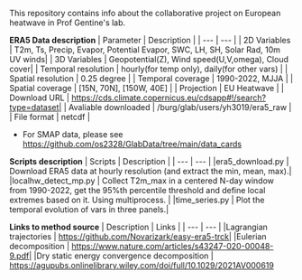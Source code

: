 This repository contains info about the collaborative project on European heatwave in Prof Gentine's lab.

**ERA5 Data description**
| Parameter     | Description |
| ---      | ---       |
| 2D Variables         |    T2m, Ts, Precip, Evapor, Potential Evapor, SWC, LH, SH, Solar Rad, 10m UV winds|
| 3D Variables         |    Geopotential(Z), Wind speed(U,V,omega), Cloud cover| 
| Temporal resolution  |    hourly(for temp only), daily(for other vars)      |
| Spatial resolution   |    0.25 degree |
| Temporal coverage    |    1990-2022, MJJA  |
| Spatial coverage     |    [15N, 70N], [150W, 40E]                 |
| Projection           |    EU Heatwave          |
| Download URL         |    https://cds.climate.copernicus.eu/cdsapp#!/search?type=dataset|
| Avaliable downloaded |    /burg/glab/users/yh3019/era5_raw  |
| File format          |    netcdf                 |

* For SMAP data, please see https://github.com/os2328/GlabData/tree/main/data_cards


**Scripts description**
| Scripts     | Description |
| ---      | ---       |
|era5_download.py       | Download ERA5 data at hourly resolution (and extract the min, mean, max).|
|localhw_detect_mp.py   | Collect T2m_max in a centered N-day window from 1990-2022, get the 95%th percentile threshold and define local extremes based on it. Using multiprocess. |
|time_series.py         | Plot the temporal evolution of vars in three panels.|



**Links to method source**
| Description | Links |
| ---      | ---       |
|Lagrangian trajectories                     | https://github.com/Novarizark/easy-era5-trck|
|Eulerian decomposition                      | https://www.nature.com/articles/s43247-020-00048-9.pdf|
|Dry static energy convergence decomposition | https://agupubs.onlinelibrary.wiley.com/doi/full/10.1029/2021AV000619
